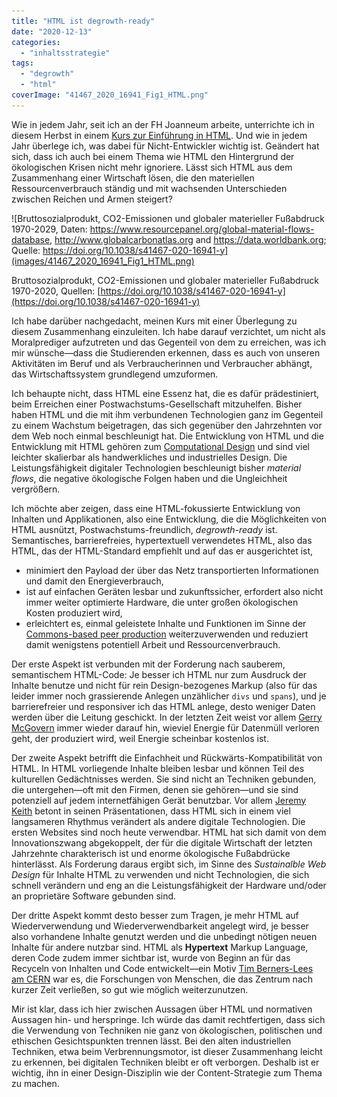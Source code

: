 ```yaml
---
title: "HTML ist degrowth-ready"
date: "2020-12-13"
categories: 
  - "inhaltsstrategie"
tags: 
  - "degrowth"
  - "html"
coverImage: "41467_2020_16941_Fig1_HTML.png"
---
```


Wie in jedem Jahr, seit ich an der FH Joanneum arbeite, unterrichte ich in diesem Herbst in einem [Kurs zur Einführung in HTML](https://www.fh-joanneum.at/content-strategie-und-digitale-kommunikation/master/lehrveranstaltung/plattformen-content-management/digitale-publikationsplattformen-2020/ws/2020/ "Digitale Publikationsplattformen » Content-Strategie / Content Strategy"). Und wie in jedem Jahr überlege ich, was dabei für Nicht-Entwickler wichtig ist. Geändert hat sich, dass ich auch bei einem Thema wie HTML den Hintergrund der ökologischen Krisen nicht mehr ignoriere. Lässt sich HTML aus dem Zusammenhang einer Wirtschaft lösen, die den materiellen Ressourcenverbrauch ständig und mit wachsenden Unterschieden zwischen Reichen und Armen steigert?

![Bruttosozialprodukt, CO2-Emissionen und globaler materieller Fußabdruck 1970-2029, Daten: https://www.resourcepanel.org/global-material-flows-database, http://www.globalcarbonatlas.org and https://data.worldbank.org; Quelle: https://doi.org/10.1038/s41467-020-16941-y](images/41467_2020_16941_Fig1_HTML.png)

Bruttosozialprodukt, CO2-Emissionen und globaler materieller Fußabdruck 1970-2020, Quellen: [https://doi.org/10.1038/s41467-020-16941-y](https://doi.org/10.1038/s41467-020-16941-y)

Ich habe darüber nachgedacht, meinen Kurs mit einer Überlegung zu diesem Zusammenhang einzuleiten. Ich habe darauf verzichtet, um nicht als Moralprediger aufzutreten und das Gegenteil von dem zu erreichen, was ich mir wünsche—dass die Studierenden erkennen, dass es auch von unseren Aktivitäten im Beruf und als Verbraucherinnen und Verbraucher abhängt, das Wirtschaftssystem grundlegend umzuformen.

Ich behaupte nicht, dass HTML eine Essenz hat, die es dafür prädestiniert, beim Erreichen einer Postwachstums-Gesellschaft mitzuhelfen. Bisher haben HTML und die mit ihm verbundenen Technologien ganz im Gegenteil zu einem Wachstum beigetragen, das sich gegenüber den Jahrzehnten vor dem Web noch einmal beschleunigt hat. Die Entwicklung von HTML und die Entwicklung mit HTML gehören zum [Computational Design](https://qz.com/1585165/john-maeda-on-the-importance-of-computational-design/ "John Maeda on the importance of computational design — Quartz") und sind viel leichter skalierbar als handwerkliches und industrielles Design. Die Leistungsfähigkeit digitaler Technologien beschleunigt bisher _material flows_, die negative ökologische Folgen haben und die Ungleichheit vergrößern.

Ich möchte aber zeigen, dass eine HTML-fokussierte Entwicklung von Inhalten und Applikationen, also eine Entwicklung, die die Möglichkeiten von HTML ausnützt, Postwachstums-freundlich, _degrowth-ready_ ist. Semantisches, barrierefreies, hypertextuell verwendetes HTML, also das HTML, das der HTML-Standard empfiehlt und auf das er ausgerichtet ist,

- minimiert den Payload der über das Netz transportierten Informationen und damit den Energieverbrauch,
- ist auf einfachen Geräten lesbar und zukunftssicher, erfordert also nicht immer weiter optimierte Hardware, die unter großen ökologischen Kosten produziert wird,
- erleichtert es, einmal geleistete Inhalte und Funktionen im Sinne der [Commons-based peer production](https://rcc.harvard.edu/commons-based-peer-production "Commons-based peer production (CBPP) Real Colegio Complutense") weiterzuverwenden und reduziert damit wenigstens potentiell Arbeit und Ressourcenverbrauch.

Der erste Aspekt ist verbunden mit der Forderung nach sauberem, semantischem HTML-Code: Je besser ich HTML nur zum Ausdruck der Inhalte benutze und nicht für rein Design-bezogenes Markup (also für das leider immer noch grassierende Anlegen unzählicher `divs` und `spans`), und je barrierefreier und responsiver ich das HTML anlege, desto weniger Daten werden über die Leitung geschickt. In der letzten Zeit weist vor allem [Gerry McGovern](https://gerrymcgovern.com/ "Website von Gerry McGovern") immer wieder darauf hin, wieviel Energie für Datenmüll verloren geht, der produziert wird, weil Energie scheinbar kostenlos ist.

Der zweite Aspekt betrifft die Einfachheit und Rückwärts-Kompatibilität von HTML. In HTML vorliegende Inhalte bleiben lesbar und können Teil des kulturellen Gedächtnisses werden. Sie sind nicht an Techniken gebunden, die untergehen—oft mit den Firmen, denen sie gehören—und sie sind potenziell auf jedem internetfähigen Gerät benutzbar. Vor allem [Jeremy Keith](https://adactio.com/ "Website von Jeremy Keith") betont in seinen Präsentationen, dass HTML sich in einem viel langsameren Rhythmus verändert als andere digitale Technologien. Die ersten Websites sind noch heute verwendbar. HTML hat sich damit von dem Innovationszwang abgekoppelt, der für die digitale Wirtschaft der letzten Jahrzehnte charakterisch ist und enorme ökologische Fußabdrücke hinterlässt. Als Forderung daraus ergibt sich, im Sinne des _Sustainalble Web Design_ für Inhalte HTML zu verwenden und nicht Technologien, die sich schnell verändern und eng an die Leistungsfähigkeit der Hardware und/oder an proprietäre Software gebunden sind.

Der dritte Aspekt kommt desto besser zum Tragen, je mehr HTML auf Wiederverwendung und Wiederverwendbarkeit angelegt wird, je besser also vorhandene Inhalte genutzt werden und die unbedingt nötigen neuen Inhalte für andere nutzbar sind. HTML als **Hypertext** Markup Language, deren Code zudem immer sichtbar ist, wurde von Beginn an für das Recyceln von Inhalten und Code entwickelt—ein Motiv [Tim Berners-Lees am CERN](https://home.cern/science/computing/birth-web "The birth of the Web | CERN") war es, die Forschungen von Menschen, die das Zentrum nach kurzer Zeit verließen, so gut wie möglich weiterzunutzen.

Mir ist klar, dass ich hier zwischen Aussagen über HTML und normativen Aussagen hin- und herspringe. Ich würde das damit rechtfertigen, dass sich die Verwendung von Techniken nie ganz von ökologischen, politischen und ethischen Gesichtspunkten trennen lässt. Bei den alten industriellen Techniken, etwa beim Verbrennungsmotor, ist dieser Zusammenhang leicht zu erkennen, bei digitalen Techniken bleibt er oft verborgen. Deshalb ist er wichtig, ihn in einer Design-Disziplin wie der Content-Strategie zum Thema zu machen.
